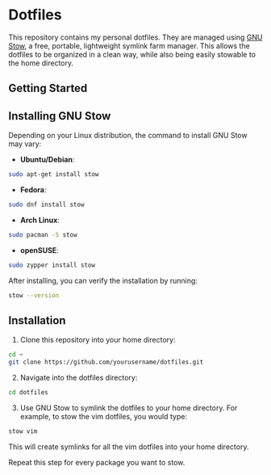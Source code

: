  
# Dotfiles

This repository contains my personal dotfiles. They are managed using [GNU Stow](https://www.gnu.org/software/stow/), a free, portable, lightweight symlink farm manager. This allows the dotfiles to be organized in a clean way, while also being easily stowable to the home directory.

## Getting Started

## Installing GNU Stow

Depending on your Linux distribution, the command to install GNU Stow may vary:

- **Ubuntu/Debian**:

```bash
sudo apt-get install stow
```

- **Fedora**:

```bash
sudo dnf install stow
```

- **Arch Linux**:

```bash
sudo pacman -S stow
```

- **openSUSE**:

```bash
sudo zypper install stow
```

After installing, you can verify the installation by running:

```bash
stow --version
```

## Installation

1. Clone this repository into your home directory:

```bash
cd ~
git clone https://github.com/yourusername/dotfiles.git
```

2. Navigate into the dotfiles directory:

```bash
cd dotfiles
```

3. Use GNU Stow to symlink the dotfiles to your home directory. For example, to stow the vim dotfiles, you would type:

```bash
stow vim
```

This will create symlinks for all the vim dotfiles into your home directory.

Repeat this step for every package you want to stow.